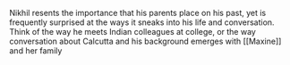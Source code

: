 Nikhil resents the importance that his parents place on his past, yet is frequently surprised at the ways it sneaks into his life and conversation. Think of the way he meets Indian colleagues at college, or the way conversation about Calcutta and his background emerges with [[Maxine]] and her family